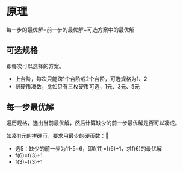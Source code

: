 # 原理
每一步的最优解=前一步的最优解+可选方案中的最优解

## 可选规格
即每次可以选择的方案。
- 上台阶，每次只能跨1个台阶或2个台阶，可选规格为1、2
- 拼硬币凑数，比如只有三枚硬币可选，1元、3元、5元

## 每一步最优解
遍历规格，选出当前最优解，然后计算缺少的前一步最优解是否可以凑成。

如凑11元的拼硬币，要求用最少的硬币数：
- 选5：缺少的前一步为11-5=6，即f(11)=f(6)+1，求f(6)的最优解
- f(6)=f(3)+1
- f(3)=f(3)+1